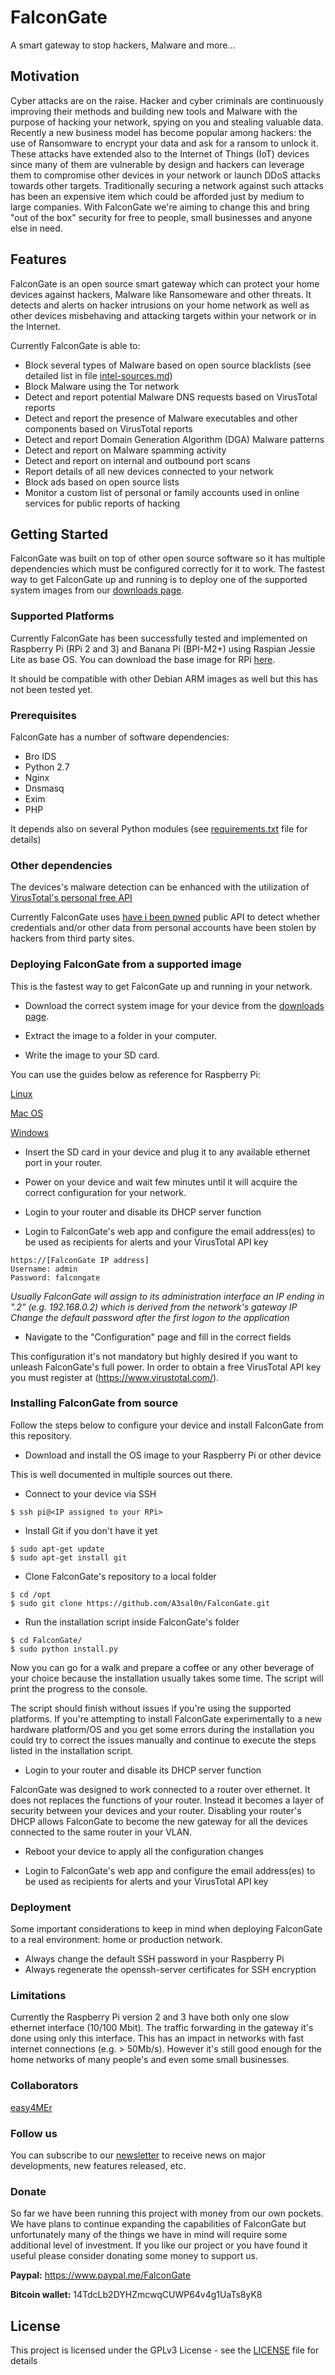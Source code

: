 # FalconGate

A smart gateway to stop hackers, Malware and more...

## Motivation

Cyber attacks are on the raise. Hacker and cyber criminals are continuously improving their methods and building new tools and Malware with the purpose of hacking your network, spying on you and stealing valuable data. Recently a new business model has become popular among hackers: the use of Ransomware to encrypt your data and ask for a ransom to unlock it. These attacks have extended also to the Internet of Things (IoT) devices since many of them are vulnerable by design and hackers can leverage them to compromise other devices in your network or launch DDoS attacks towards other targets. Traditionally securing a network against such attacks has been an expensive item which could be afforded just by medium to large companies. With FalconGate we're aiming to change this and bring "out of the box" security for free to people, small businesses and anyone else in need.

## Features

FalconGate is an open source smart gateway which can protect your home devices against hackers, Malware like Ransomeware and other threats. It detects and alerts on hacker intrusions on your home network as well as other devices misbehaving and attacking targets within your network or in the Internet.

Currently FalconGate is able to:

- Block several types of Malware based on open source blacklists (see detailed list in file [intel-sources.md](intel-sources.md))
- Block Malware using the Tor network
- Detect and report potential Malware DNS requests based on VirusTotal reports
- Detect and report the presence of Malware executables and other components based on VirusTotal reports
- Detect and report Domain Generation Algorithm (DGA) Malware patterns
- Detect and report on Malware spamming activity
- Detect and report on internal and outbound port scans
- Report details of all new devices connected to your network
- Block ads based on open source lists
- Monitor a custom list of personal or family accounts used in online services for public reports of hacking  

## Getting Started

FalconGate was built on top of other open source software so it has multiple dependencies which must be configured correctly for it to work. The fastest way to get FalconGate up and running is to deploy one of the supported system images from our [downloads page](https://github.com/A3sal0n/FalconGate/wiki/Downloads).

### Supported Platforms

Currently FalconGate has been successfully tested and implemented on Raspberry Pi (RPi 2 and 3) and Banana Pi (BPI-M2+) using Raspian Jessie Lite as base OS. You can download the base image for RPi [here](https://downloads.raspberrypi.org/raspbian_lite_latest).

It should be compatible with other Debian ARM images as well but this has not been tested yet.

### Prerequisites

FalconGate has a number of software dependencies:

- Bro IDS
- Python 2.7
- Nginx
- Dnsmasq
- Exim
- PHP

It depends also on several Python modules (see [requirements.txt](requirements.txt) file for details)

### Other dependencies

The devices's malware detection can be enhanced with the utilization of [VirusTotal's personal free API](https://www.virustotal.com/en/documentation/public-api/)

Currently FalconGate uses [have i been pwned](https://haveibeenpwned.com/API/v2) public API to detect whether credentials and/or other data from personal accounts have been stolen by hackers from third party sites.

### Deploying FalconGate from a supported image

This is the fastest way to get FalconGate up and running in your network. 

- Download the correct system image for your device from the [downloads page](https://github.com/A3sal0n/FalconGate/wiki/Downloads).

- Extract the image to a folder in your computer.

- Write the image to your SD card.

You can use the guides below as reference for Raspberry Pi:

[Linux](https://www.raspberrypi.org/documentation/installation/installing-images/linux.md)

[Mac OS](https://www.raspberrypi.org/documentation/installation/installing-images/mac.md)

[Windows](https://www.raspberrypi.org/documentation/installation/installing-images/windows.md)

- Insert the SD card in your device and plug it to any available ethernet port in your router.

- Power on your device and wait few minutes until it will acquire the correct configuration for your network.

- Login to your router and disable its DHCP server function

- Login to FalconGate's web app and configure the email address(es) to be used as recipients for alerts and your VirusTotal API key
```
https://[FalconGate IP address]
Username: admin
Password: falcongate
```
*Usually FalconGate will assign to its administration interface an IP ending in ".2" (e.g. 192.168.0.2) which is derived from the network's gateway IP*
*Change the default password after the first logon to the application*

- Navigate to the "Configuration" page and fill in the correct fields

This configuration it's not mandatory but highly desired if you want to unleash FalconGate's full power.
In order to obtain a free VirusTotal API key you must register at (https://www.virustotal.com/).

### Installing FalconGate from source

Follow the steps below to configure your device and install FalconGate from this repository.

- Download and install the OS image to your Raspberry Pi or other device

This is well documented in multiple sources out there.

- Connect to your device via SSH
```
$ ssh pi@<IP assigned to your RPi>
```
- Install Git if you don't have it yet
```
$ sudo apt-get update
$ sudo apt-get install git
```
- Clone FalconGate's repository to a local folder
```
$ cd /opt
$ sudo git clone https://github.com/A3sal0n/FalconGate.git
```
- Run the installation script inside FalconGate's folder
```
$ cd FalconGate/
$ sudo python install.py
```
Now you can go for a walk and prepare a coffee or any other beverage of your choice because the installation usually takes some time. The script will print the progress to the console.

The script should finish without issues if you're using the supported platforms. If you're attempting to install FalconGate experimentally to a new hardware platform/OS and you get some errors during the installation you could try to correct the issues manually and continue to execute the steps listed in the installation script.

- Login to your router and disable its DHCP server function

FalconGate was designed to work connected to a router over ethernet. It does not replaces the functions of your router. Instead it becomes a layer of security between your devices and your router. Disabling your router's DHCP allows FalconGate to become the new gateway for all the devices connected to the same router in your VLAN.

- Reboot your device to apply all the configuration changes

- Login to FalconGate's web app and configure the email address(es) to be used as recipients for alerts and your VirusTotal API key

### Deployment

Some important considerations to keep in mind when deploying FalconGate to a real environment: home or production network.

- Always change the default SSH password in your Raspberry Pi
- Always regenerate the openssh-server certificates for SSH encryption

### Limitations

Currently the Raspberry Pi version 2 and 3 have both only one slow ethernet interface (10/100 Mbit). The traffic forwarding in the gateway it's done using only this interface. This has an impact in networks with fast internet connections (e.g. > 50Mb/s). However it's still good enough for the home networks of many people's  and even some small businesses. 

### Collaborators
[easy4MEr](https://github.com/easy4MEr)

### Follow us

You can subscribe to our [newsletter](http://eepurl.com/cvwEYj) to receive news on major developments, new features released, etc.

### Donate

So far we have been running this project with money from our own pockets. We have plans to continue expanding the capabilities of FalconGate but unfortunately many of the things we have in mind will require some additional level of investment. If you like our project or you have found it useful please consider donating some money to support us.

**Paypal:** https://www.paypal.me/FalconGate

**Bitcoin wallet:** 14TdcLb2DYHZmcwqCUWP64v4g1UaTs8yK8

## License

This project is licensed under the GPLv3 License - see the [LICENSE](LICENSE) file for details

